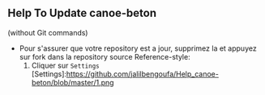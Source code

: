 ## Help To Update canoe-beton
(without Git commands)

- Pour s'assurer que votre repository est a jour, supprimez la et appuyez sur fork dans la repository source 
    Reference-style: 
    1. Cliquer sur `Settings` [Settings]:https://github.com/jalilbengoufa/Help_canoe-beton/blob/master/1.png

